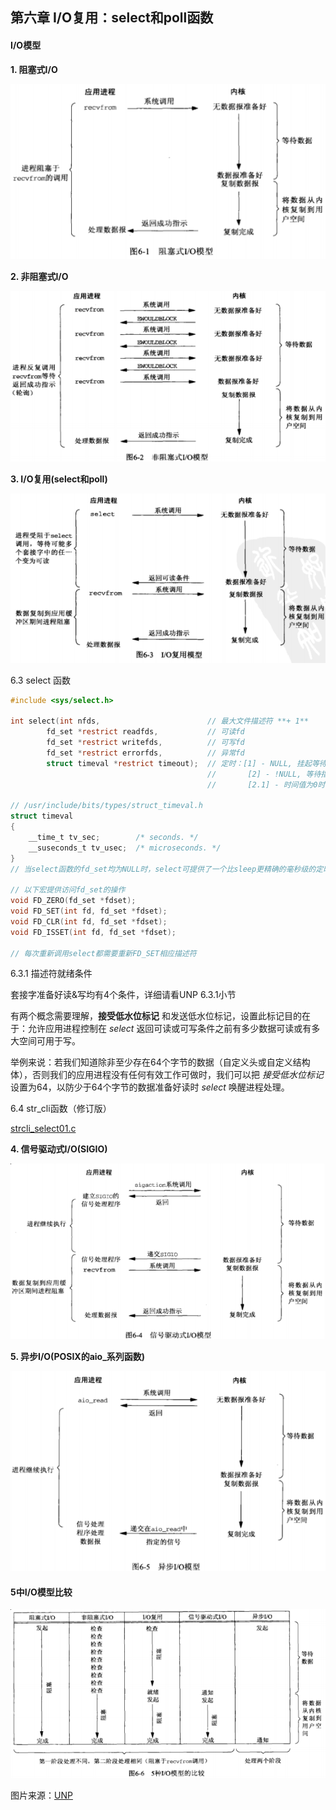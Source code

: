## 第六章 I/O复用：select和poll函数

#### I/O模型

**1. 阻塞式I/O**

![block io image](doc/figure-6-1.png)

**2. 非阻塞式I/O**

![nonblock io image](doc/figure-6-2.png)

**3. I/O复用(select和poll)**

![synchronous io multiplexing image](doc/figure-6-3.png)

6.3 select 函数

```c
#include <sys/select.h>

int select(int nfds,                        // 最大文件描述符 **+ 1**
        fd_set *restrict readfds,           // 可读fd
        fd_set *restrict writefds,          // 可写fd
        fd_set *restrict errorfds,          // 异常fd
        struct timeval *restrict timeout);  // 定时：[1] - NULL, 挂起等待
                                            //       [2] - !NULL, 等待指定时间
                                            //       [2.1] - 时间值为0时，不等待，立即返回（轮询）

// /usr/include/bits/types/struct_timeval.h
struct timeval
{
    __time_t tv_sec;        /* seconds. */
    __suseconds_t tv_usec;  /* microseconds. */
}
// 当select函数的fd_set均为NULL时，select可提供了一个比sleep更精确的毫秒级的定时器

// 以下宏提供访问fd_set的操作
void FD_ZERO(fd_set *fdset);
void FD_SET(int fd, fd_set *fdset);
void FD_CLR(int fd, fd_set *fdset);
void FD_ISSET(int fd, fd_set *fdset);

// 每次重新调用select都需要重新FD_SET相应描述符
```

6.3.1 描述符就绪条件

套接字准备好读&写均有4个条件，详细请看UNP 6.3.1小节

有两个概念需要理解，**接受低水位标记** 和发送低水位标记，设置此标记目的在于：允许应用进程控制在 *select* 返回可读或可写条件之前有多少数据可读或有多大空间可用于写。

举例来说：若我们知道除非至少存在64个字节的数据（自定义头或自定义结构体），否则我们的应用进程没有任何有效工作可做时，我们可以把 *接受低水位标记* 设置为64，以防少于64个字节的数据准备好读时 *select* 唤醒进程处理。

6.4 str\_cli函数（修订版）

[strcli\_select01.c](strcli_select01.c)

**4. 信号驱动式I/O(SIGIO)**

![signal io image](doc/figure-6-4.png)

**5. 异步I/O(POSIX的aio_系列函数)**

![aio image](doc/figure-6-5.png)

#### 5中I/O模型比较

![IO image](doc/figure-6-6.png)

图片来源：[UNP](https://www.amazon.cn/UNIX%E7%BD%91%E7%BB%9C%E7%BC%96%E7%A8%8B-%E5%A5%97%E6%8E%A5%E5%AD%97%E8%81%94%E7%BD%91API-%E5%8F%B2%E8%92%82%E6%96%87%E6%96%AF/dp/B011S72JB6/ref=sr_1_3?ie=UTF8&qid=1512463174&sr=8-3&keywords=unix+network+programming)
